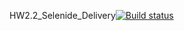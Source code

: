 HW2.2_Selenide_Delivery[![Build status](https://ci.appveyor.com/api/projects/status/7t7eb6ia8krp0a8k?svg=true)](https://ci.appveyor.com/project/Yana-Gus/hw2-2-selenide-delivery)
